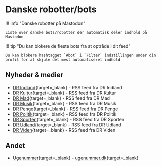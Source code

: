 # Danske robotter/bots

!!! info "Danske robotter på Mastodon"

    Liste over danske bots/robotter der automatisk deler indhold på Mastodon

!!! tip "Du kan blokere de fleste bots fra at optråde i dit feed"

    Du kan blokere hashtagget `#bot` i `Filter` indstillingen under din profil for at skjule det mest automatiseret indhold

## Nyheder & medier

- [DR Indland](https://expressional.social/@DRIndland){target=_blank} - RSS feed fra DR Indland
- [DR Kultur](https://expressional.social/@DRKultur){target=_blank} - RSS feed fra DR Kultur
- [DR Mad](https://expressional.social/@DRMad){target=_blank} - RSS feed fra DR Mad
- [DR Musik](https://expressional.social/@DRMusik){target=_blank} - RSS feed fra DR Musik
- [DR Penge](https://expressional.social/@DRPenge){target=_blank} - RSS feed fra DR Penge
- [DR Politik](https://expressional.social/@DRPolitik){target=_blank} - RSS feed fra DR Politik
- [DR Sporten](https://expressional.social/@DRSporten){target=_blank} - RSS feed fra DR Sporten
- [DR Udland](https://expressional.social/@DRUdland){target=_blank} - RSS feed fra DR Udland
- [DR Viden](https://expressional.social/@DRViden){target=_blank} - RSS feed fra DR Viden

## Andet

- [Ugenummer](https://expressional.social/@ugenr){target=_blank} - [ugenummer.dk](https://ugenr.dk/){target=_blank}
